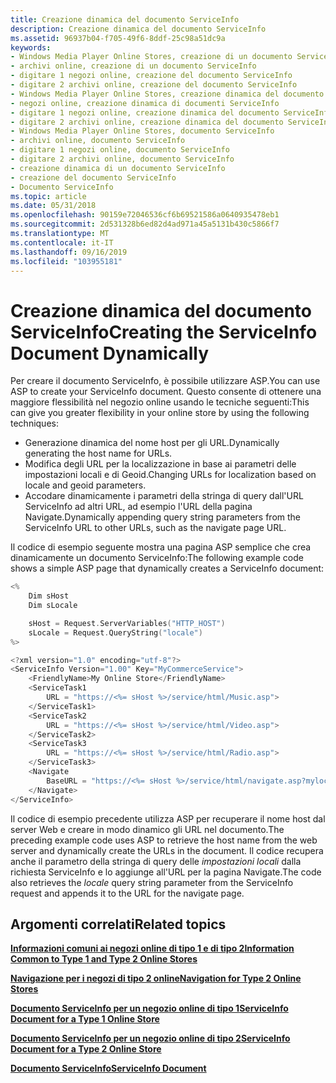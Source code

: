 ```yaml
---
title: Creazione dinamica del documento ServiceInfo
description: Creazione dinamica del documento ServiceInfo
ms.assetid: 96937b04-f705-49f6-8ddf-25c98a51dc9a
keywords:
- Windows Media Player Online Stores, creazione di un documento ServiceInfo
- archivi online, creazione di un documento ServiceInfo
- digitare 1 negozi online, creazione del documento ServiceInfo
- digitare 2 archivi online, creazione del documento ServiceInfo
- Windows Media Player Online Stores, creazione dinamica del documento ServiceInfo
- negozi online, creazione dinamica di documenti ServiceInfo
- digitare 1 negozi online, creazione dinamica del documento ServiceInfo
- digitare 2 archivi online, creazione dinamica del documento ServiceInfo
- Windows Media Player Online Stores, documento ServiceInfo
- archivi online, documento ServiceInfo
- digitare 1 negozi online, documento ServiceInfo
- digitare 2 archivi online, documento ServiceInfo
- creazione dinamica di un documento ServiceInfo
- creazione del documento ServiceInfo
- Documento ServiceInfo
ms.topic: article
ms.date: 05/31/2018
ms.openlocfilehash: 90159e72046536cf6b69521586a0640935478eb1
ms.sourcegitcommit: 2d531328b6ed82d4ad971a45a5131b430c5866f7
ms.translationtype: MT
ms.contentlocale: it-IT
ms.lasthandoff: 09/16/2019
ms.locfileid: "103955181"
---
```

# <a name="creating-the-serviceinfo-document-dynamically"></a><span data-ttu-id="df5cf-118">Creazione dinamica del documento ServiceInfo</span><span class="sxs-lookup"><span data-stu-id="df5cf-118">Creating the ServiceInfo Document Dynamically</span></span>

<span data-ttu-id="df5cf-119">Per creare il documento ServiceInfo, è possibile utilizzare ASP.</span><span class="sxs-lookup"><span data-stu-id="df5cf-119">You can use ASP to create your ServiceInfo document.</span></span> <span data-ttu-id="df5cf-120">Questo consente di ottenere una maggiore flessibilità nel negozio online usando le tecniche seguenti:</span><span class="sxs-lookup"><span data-stu-id="df5cf-120">This can give you greater flexibility in your online store by using the following techniques:</span></span>

-   <span data-ttu-id="df5cf-121">Generazione dinamica del nome host per gli URL.</span><span class="sxs-lookup"><span data-stu-id="df5cf-121">Dynamically generating the host name for URLs.</span></span>
-   <span data-ttu-id="df5cf-122">Modifica degli URL per la localizzazione in base ai parametri delle impostazioni locali e di Geoid.</span><span class="sxs-lookup"><span data-stu-id="df5cf-122">Changing URLs for localization based on locale and geoid parameters.</span></span>
-   <span data-ttu-id="df5cf-123">Accodare dinamicamente i parametri della stringa di query dall'URL ServiceInfo ad altri URL, ad esempio l'URL della pagina Navigate.</span><span class="sxs-lookup"><span data-stu-id="df5cf-123">Dynamically appending query string parameters from the ServiceInfo URL to other URLs, such as the navigate page URL.</span></span>

<span data-ttu-id="df5cf-124">Il codice di esempio seguente mostra una pagina ASP semplice che crea dinamicamente un documento ServiceInfo:</span><span class="sxs-lookup"><span data-stu-id="df5cf-124">The following example code shows a simple ASP page that dynamically creates a ServiceInfo document:</span></span>


```C++
<%
    Dim sHost
    Dim sLocale

    sHost = Request.ServerVariables("HTTP_HOST")
    sLocale = Request.QueryString("locale")
%>

<?xml version="1.0" encoding="utf-8"?>
<ServiceInfo Version="1.00" Key="MyCommerceService">
    <FriendlyName>My Online Store</FriendlyName>
    <ServiceTask1
        URL = "https://<%= sHost %>/service/html/Music.asp">
    </ServiceTask1>
    <ServiceTask2
        URL = "https://<%= sHost %>/service/html/Video.asp">
    </ServiceTask2>
    <ServiceTask3
        URL = "https://<%= sHost %>/service/html/Radio.asp">
    </ServiceTask3>
    <Navigate
        BaseURL = "https://<%= sHost %>/service/html/navigate.asp?myloc<%= sLocale %>">
    </Navigate>
</ServiceInfo>
```



<span data-ttu-id="df5cf-125">Il codice di esempio precedente utilizza ASP per recuperare il nome host dal server Web e creare in modo dinamico gli URL nel documento.</span><span class="sxs-lookup"><span data-stu-id="df5cf-125">The preceding example code uses ASP to retrieve the host name from the web server and dynamically create the URLs in the document.</span></span> <span data-ttu-id="df5cf-126">Il codice recupera anche il parametro della stringa di query delle *impostazioni locali* dalla richiesta ServiceInfo e lo aggiunge all'URL per la pagina Navigate.</span><span class="sxs-lookup"><span data-stu-id="df5cf-126">The code also retrieves the *locale* query string parameter from the ServiceInfo request and appends it to the URL for the navigate page.</span></span>

## <a name="related-topics"></a><span data-ttu-id="df5cf-127">Argomenti correlati</span><span class="sxs-lookup"><span data-stu-id="df5cf-127">Related topics</span></span>

<dl> <dt>

[<span data-ttu-id="df5cf-128">**Informazioni comuni ai negozi online di tipo 1 e di tipo 2**</span><span class="sxs-lookup"><span data-stu-id="df5cf-128">**Information Common to Type 1 and Type 2 Online Stores**</span></span>](information-common-to-type-1-and-type-2-online-stores.md)
</dt> <dt>

[<span data-ttu-id="df5cf-129">**Navigazione per i negozi di tipo 2 online**</span><span class="sxs-lookup"><span data-stu-id="df5cf-129">**Navigation for Type 2 Online Stores**</span></span>](navigation-for-type-2-online-stores.md)
</dt> <dt>

[<span data-ttu-id="df5cf-130">**Documento ServiceInfo per un negozio online di tipo 1**</span><span class="sxs-lookup"><span data-stu-id="df5cf-130">**ServiceInfo Document for a Type 1 Online Store**</span></span>](serviceinfo-document-for-a-type-1-online-store.md)
</dt> <dt>

[<span data-ttu-id="df5cf-131">**Documento ServiceInfo per un negozio online di tipo 2**</span><span class="sxs-lookup"><span data-stu-id="df5cf-131">**ServiceInfo Document for a Type 2 Online Store**</span></span>](serviceinfo-document-for-a-type-2-online-store.md)
</dt> <dt>

[<span data-ttu-id="df5cf-132">**Documento ServiceInfo**</span><span class="sxs-lookup"><span data-stu-id="df5cf-132">**ServiceInfo Document**</span></span>](serviceinfo-document.md)
</dt> </dl>

 

 




